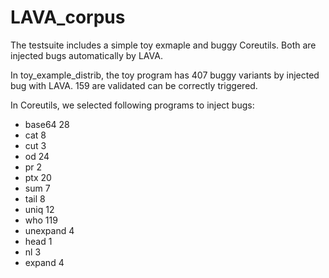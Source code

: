 # LAVA_corpus

The testsuite includes a simple toy exmaple and buggy Coreutils. Both are injected bugs automatically by LAVA.

In toy_example_distrib, the toy program has 407 buggy variants by injected bug with LAVA. 159 are validated can be correctly triggered.

In Coreutils, we selected following programs to inject bugs:
- base64 28
- cat 8
- cut 3
- od 24
- pr 2
- ptx 20
- sum 7
- tail 8
- uniq 12
- who 119
- unexpand 4
- head 1
- nl 3
- expand 4 

